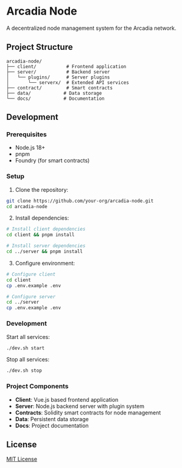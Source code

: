 # Arcadia Node

A decentralized node management system for the Arcadia network.

## Project Structure

```
arcadia-node/
├── client/           # Frontend application
├── server/           # Backend server
│   └── plugins/      # Server plugins
│       └── serverx/  # Extended API services
├── contract/         # Smart contracts
├── data/            # Data storage
└── docs/            # Documentation
```

## Development

### Prerequisites

- Node.js 18+
- pnpm
- Foundry (for smart contracts)

### Setup

1. Clone the repository:
```bash
git clone https://github.com/your-org/arcadia-node.git
cd arcadia-node
```

2. Install dependencies:
```bash
# Install client dependencies
cd client && pnpm install

# Install server dependencies
cd ../server && pnpm install
```

3. Configure environment:
```bash
# Configure client
cd client
cp .env.example .env

# Configure server
cd ../server
cp .env.example .env
```

### Development

Start all services:
```bash
./dev.sh start
```

Stop all services:
```bash
./dev.sh stop
```

### Project Components

- **Client**: Vue.js based frontend application
- **Server**: Node.js backend server with plugin system
- **Contracts**: Solidity smart contracts for node management
- **Data**: Persistent data storage
- **Docs**: Project documentation

## License

[MIT License](LICENSE)


